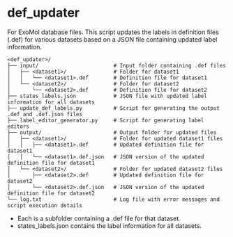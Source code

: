 # def_updater
For ExoMol database files. 
This script updates the labels in definition files (.def) for various datasets based on a JSON file containing updated label information.

```
<def_updater>/
├── input/                        # Input folder containing .def files
│   ├── <dataset1>/               # Folder for dataset1
│   │   └── <dataset1>.def        # Definition file for dataset1
│   └── <dataset2>/               # Folder for dataset2
│       └── <dataset2>.def        # Definition file for dataset2
├── states_labels.json            # JSON file with updated label information for all datasets
├── update_def_labels.py          # Script for generating the output .def and .def.json files
├── label_editor_generator.py     # Script for generating label editors
├── output/                       # Output folder for updated files
│   ├── <dataset1>/               # Folder for updated dataset1 files
│   │   ├── <dataset1>.def        # Updated definition file for dataset1
│   │   └── <dataset1>.def.json   # JSON version of the updated definition file for dataset1
│   └── <dataset2>/               # Folder for updated dataset2 files
│       ├── <dataset2>.def        # Updated definition file for dataset2
│       └── <dataset2>.def.json   # JSON version of the updated definition file for dataset2
└── log.txt                       # Log file with error messages and script execution details
```
- Each <datasetX> is a subfolder containing a .def file for that dataset.
- states_labels.json contains the label information for all datasets.
